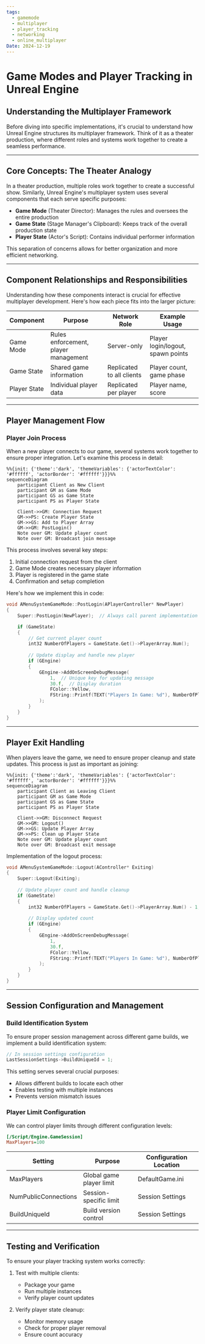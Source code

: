 ```yaml
---
tags:
  - gamemode
  - multiplayer
  - player_tracking
  - networking
  - online_multiplayer
Date: 2024-12-19
---
```

# Game Modes and Player Tracking in Unreal Engine

## Understanding the Multiplayer Framework

Before diving into specific implementations, it's crucial to understand how Unreal Engine structures its multiplayer framework. Think of it as a theater production, where different roles and systems work together to create a seamless performance.

---

## Core Concepts: The Theater Analogy

In a theater production, multiple roles work together to create a successful show. Similarly, Unreal Engine's multiplayer system uses several components that each serve specific purposes:

- **Game Mode** (Theater Director): Manages the rules and oversees the entire production
- **Game State** (Stage Manager's Clipboard): Keeps track of the overall production state
- **Player State** (Actor's Script): Contains individual performer information

This separation of concerns allows for better organization and more efficient networking.

---

## Component Relationships and Responsibilities

Understanding how these components interact is crucial for effective multiplayer development. Here's how each piece fits into the larger picture:

| Component | Purpose | Network Role | Example Usage |
|-----------|---------|--------------|---------------|
| Game Mode | Rules enforcement, player management | Server-only | Player login/logout, spawn points |
| Game State | Shared game information | Replicated to all clients | Player count, game phase |
| Player State | Individual player data | Replicated per player | Player name, score |

---

## Player Management Flow

### Player Join Process

When a new player connects to our game, several systems work together to ensure proper integration. Let's examine this process in detail:

```mermaid
%%{init: {'theme':'dark', 'themeVariables': {'actorTextColor': '#ffffff', 'actorBorder': '#ffffff'}}}%%
sequenceDiagram
    participant Client as New Client
    participant GM as Game Mode
    participant GS as Game State
    participant PS as Player State
    
    Client->>GM: Connection Request
    GM->>PS: Create Player State
    GM->>GS: Add to Player Array
    GM->>GM: PostLogin()
    Note over GM: Update player count
    Note over GM: Broadcast join message
```

This process involves several key steps:
1. Initial connection request from the client
2. Game Mode creates necessary player information
3. Player is registered in the game state
4. Confirmation and setup completion

Here's how we implement this in code:

```cpp
void AMenuSystemGameMode::PostLogin(APlayerController* NewPlayer)
{
    Super::PostLogin(NewPlayer);  // Always call parent implementation first

    if (GameState)
    {
        // Get current player count
        int32 NumberOfPlayers = GameState.Get()->PlayerArray.Num();
        
        // Update display and handle new player
        if (GEngine)
        {
            GEngine->AddOnScreenDebugMessage(
                1,  // Unique key for updating message
                30.f,  // Display duration
                FColor::Yellow,
                FString::Printf(TEXT("Players In Game: %d"), NumberOfPlayers)
            );
        }
    }
}
```

---

## Player Exit Handling

When players leave the game, we need to ensure proper cleanup and state updates. This process is just as important as joining:

```mermaid
%%{init: {'theme':'dark', 'themeVariables': {'actorTextColor': '#ffffff', 'actorBorder': '#ffffff'}}}%%
sequenceDiagram
    participant Client as Leaving Client
    participant GM as Game Mode
    participant GS as Game State
    participant PS as Player State
    
    Client->>GM: Disconnect Request
    GM->>GM: Logout()
    GM->>GS: Update Player Array
    GM->>PS: Clean up Player State
    Note over GM: Update player count
    Note over GM: Broadcast exit message
```

Implementation of the logout process:

```cpp
void AMenuSystemGameMode::Logout(AController* Exiting)
{
    Super::Logout(Exiting);
    
    // Update player count and handle cleanup
    if (GameState)
    {
        int32 NumberOfPlayers = GameState.Get()->PlayerArray.Num() - 1;
        
        // Display updated count
        if (GEngine)
        {
            GEngine->AddOnScreenDebugMessage(
                1,
                30.f,
                FColor::Yellow,
                FString::Printf(TEXT("Players In Game: %d"), NumberOfPlayers)
            );
        }
    }
}
```

---

## Session Configuration and Management

### Build Identification System

To ensure proper session management across different game builds, we implement a build identification system:

```cpp
// In session settings configuration
LastSessionSettings->BuildUniqueId = 1;
```

This setting serves several crucial purposes:
- Allows different builds to locate each other
- Enables testing with multiple instances
- Prevents version mismatch issues

### Player Limit Configuration

We can control player limits through different configuration levels:

```ini
[/Script/Engine.GameSession]
MaxPlayers=100
```

| Setting | Purpose | Configuration Location |
|---------|----------|----------------------|
| MaxPlayers | Global game player limit | DefaultGame.ini |
| NumPublicConnections | Session-specific limit | Session Settings |
| BuildUniqueId | Build version control | Session Settings |

---

## Testing and Verification

To ensure your player tracking system works correctly:

1. Test with multiple clients:
   - Package your game
   - Run multiple instances
   - Verify player count updates

2. Verify player state cleanup:
   - Monitor memory usage
   - Check for proper player removal
   - Ensure count accuracy

